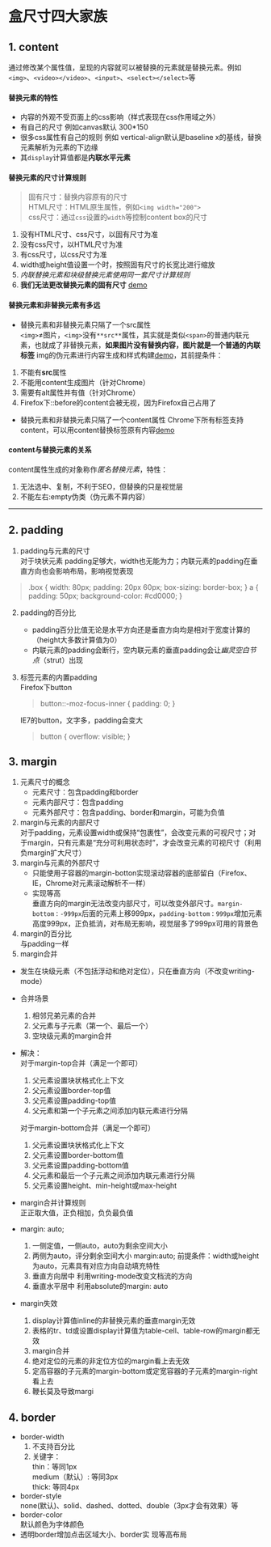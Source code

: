  # 盒尺寸四大家族
 ## 1. content
 通过修改某个属性值，呈现的内容就可以被替换的元素就是替换元素。例如`<img>`、`<video></video>`、`<input>`、`<select></select>`等
#### 替换元素的特性
 * 内容的外观不受页面上的css影响（样式表现在css作用域之外）
 * 有自己的尺寸 例如canvas默认 300*150
 * 很多css属性有自己的规则 例如 vertical-align默认是baseline x的基线，替换元素解析为元素的下边缘
 * 其`display`计算值都是**内联水平元素**
 
#### 替换元素的尺寸计算规则
>固有尺寸：替换内容原有的尺寸  
 HTML尺寸：HTML原生属性，例如`<img width="200">`  
 css尺寸：通过`css`设置的`width`等控制content box的尺寸  

 1. 没有HTML尺寸、css尺寸，以固有尺寸为准  
 2. 没有css尺寸，以HTML尺寸为准
 3. 有css尺寸，以css尺寸为准
 4. width或height值设置一个时，按照固有尺寸的长宽比进行缩放  
 5. *内联替换元素和块级替换元素使用同一套尺寸计算规则*
 6. **我们无法更改替换元素的固有尺寸**  [demo](https://fallingleaves.github.io/css-world/page/%E7%AC%AC%E5%9B%9B%E7%AB%A0-%E7%9B%92%E5%B0%BA%E5%AF%B8%E5%9B%9B%E5%A4%A7%E5%AE%B6%E6%97%8F.html#noChange)
                        
#### 替换元素和非替换元素有多远
* 替换元素和非替换元素只隔了一个src属性  
  `<img>`≠图片，`<img>`没有`**src**`属性，其实就是类似`<span>`的普通内联元素，也就成了非替换元素，**如果图片没有替换内容，图片就是一个普通的内联标签** img的伪元素进行内容生成和样式构建[demo](https://fallingleaves.github.io/css-world/page/%E7%AC%AC%E5%9B%9B%E7%AB%A0-%E7%9B%92%E5%B0%BA%E5%AF%B8%E5%9B%9B%E5%A4%A7%E5%AE%B6%E6%97%8F.html#noSrc)，其前提条件：
 1. 不能有**src**属性
 2. 不能用content生成图片（针对Chrome）
 3. 需要有alt属性并有值（针对Chrome）
 4. Firefox下::before的content会被无视，因为Firefox自己占用了
* 替换元素和非替换元素只隔了一个content属性
  Chrome下所有标签支持content，可以用content替换标签原有内容[demo](https://fallingleaves.github.io/css-world/page/%E7%AC%AC%E5%9B%9B%E7%AB%A0-%E7%9B%92%E5%B0%BA%E5%AF%B8%E5%9B%9B%E5%A4%A7%E5%AE%B6%E6%97%8F.html#content-demo)

#### content与替换元素的关系
 content属性生成的对象称作*匿名替换元素*，特性：  
  1. 无法选中、复制，不利于SEO，但替换的只是视觉层  
  2. 不能左右:empty伪类（伪元素不算内容）

------------------
 ## 2. padding
 1. padding与元素的尺寸  
  对于块状元素 padding足够大，width也无能为力；内联元素的padding在垂直方向也会影响布局，影响视觉表现  
  >.box {
    width: 80px;
    padding: 20px 60px;
    box-sizing: border-box; 
  }
  a {
    padding: 50px;
    background-color: #cd0000;
  }
2. padding的百分比
   * padding百分比值无论是水平方向还是垂直方向均是相对于宽度计算的（height大多数计算值为0）
   * 内联元素的padding会断行，空内联元素的垂直padding会让*幽灵空白节点*（strut）出现
3. 标签元素的内置padding  
   Firefox下button 
   >button::-moz-focus-inner { padding: 0; }

   IE7的button，文字多，padding会变大  
   >button { overflow: visible; } 

 ## 3. margin  
 1. 元素尺寸的概念
    * 元素尺寸：包含padding和border
    * 元素内部尺寸：包含padding
    * 元素外部尺寸：包含padding、border和margin，可能为负值
 2. margin与元素的内部尺寸  
    对于padding，元素设置width或保持“包裹性”，会改变元素的可视尺寸；对于margin，只有元素是“充分可利用状态时”，才会改变元素的可视尺寸（利用负margin扩大尺寸）
 3. margin与元素的外部尺寸  
    * 只能使用子容器的margin-botton实现滚动容器的底部留白（Firefox、IE，Chrome对元素滚动解析不一样）
    * 实现等高  
    垂直方向的margin无法改变内部尺寸，可以改变外部尺寸。`margin-bottom：-999px`后面的元素上移999px，`padding-bottom：999px`增加元素高度999px，正负抵消，对布局无影响，视觉层多了999px可用的背景色
 4. margin的百分比  
   与padding一样
 5. margin合并
   * 发生在块级元素（不包括浮动和绝对定位），只在垂直方向（不改变writing-mode）
   * 合并场景  
     1. 相邻兄弟元素的合并
     2. 父元素与子元素（第一个、最后一个）
     3. 空块级元素的margin合并
   * 解决：  
     对于margin-top合并（满足一个即可）
     1. 父元素设置块状格式化上下文
     2. 父元素设置border-top值
     3. 父元素设置padding-top值
     4. 父元素和第一个子元素之间添加内联元素进行分隔  

     对于margin-bottom合并（满足一个即可）
     1. 父元素设置块状格式化上下文
     2. 父元素设置border-bottom值
     3. 父元素设置padding-bottom值
     4. 父元素和最后一个子元素之间添加内联元素进行分隔
     5. 父元素设置height、min-height或max-height
   * margin合并计算规则  
     正正取大值，正负相加，负负最负值
   * margin: auto;
     1. 一侧定值，一侧auto，auto为剩余空间大小
     2. 两侧为auto，评分剩余空间大小
        margin:auto; 前提条件：width或height为auto，元素具有对应方向自动填充特性
     3. 垂直方向居中
          利用writing-mode改变文档流的方向
     4. 垂直水平居中
          利用absolute的margin: auto
   * margin失效
     1. display计算值inline的非替换元素的垂直margin无效
     2. 表格的tr、td或设置display计算值为table-cell、table-row的margin都无效
     3. margin合并
     4. 绝对定位的元素的非定位方位的margin看上去无效
     5. 定高容器的子元素的margin-bottom或定宽容器的子元素的margin-right看上去
     6. 鞭长莫及导致margi

 ## 4. border  
  * border-width  
     1. 不支持百分比  
     2. 关键字：  
        thin：等同1px  
        medium（默认）: 等同3px  
        thick: 等同4px
  * border-style  
    none(默认)、solid、dashed、dotted、double（3px才会有效果）等
  * border-color  
    默认颜色为字体颜色
  * 透明border增加点击区域大小、border实  现等高布局